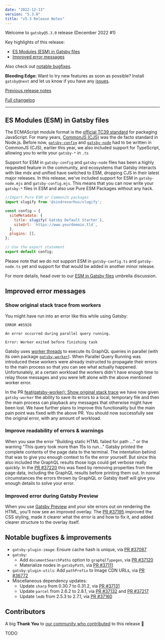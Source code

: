 ```yaml
---
date: "2022-12-13"
version: "5.3.0"
title: "v5.3 Release Notes"
---
```


Welcome to `gatsby@5.3.0` release (December 2022 #1)

Key highlights of this release:

- [ES Modules (ESM) in Gatsby files](#es-modules-esm-in-gatsby-files)
- [Improved error messages](#improved-error-messages)

Also check out [notable bugfixes](#notable-bugfixes--improvements).

**Bleeding Edge:** Want to try new features as soon as possible? Install `gatsby@next` and let us know if you have any [issues](https://github.com/gatsbyjs/gatsby/issues).

[Previous release notes](/docs/reference/release-notes/v5.2)

[Full changelog][full-changelog]

---

## ES Modules (ESM) in Gatsby files

The ECMAScript module format is the [official TC39 standard](https://tc39.es/ecma262/#sec-modules) for packaging JavaScript. For many years, [CommonJS (CJS)](https://nodejs.org/api/modules.html#modules-commonjs-modules) was the de facto standard in Node.js. Before now, [`gatsby-config`](https://www.gatsbyjs.com/docs/reference/config-files/gatsby-config/) and [`gatsby-node`](https://www.gatsbyjs.com/docs/reference/config-files/gatsby-node/) had to be written in CommonJS (CJS), earlier this year, we also included support for TypeScript, allowing you to write your `gatsby-*` in `.ts`

Support for ESM in `gatsby-config` and `gatsby-node` files has been a highly requested feature in the community, and ecosystems that Gatsby interacts with like mdx and unified have switched to ESM, dropping CJS in their latest major releases. In this release, we've included support for ESM in `gatsby-node.mjs` and `gatsby-config.mjs`. This means that you can now write your `gatsby-*` files in ESM and also use Pure ESM Packages without any hack.

```javascript:title=gatbsy-config.mjs
//Import Pure ESM or CommonJS packages
import slugify from '@sindresorhus/slugify';

const config = {
  siteMetadata: {
    title: slugify(`Gatsby Default Starter`),
    siteUrl: `https://www.yourdomain.tld`,
  },
  plugins: [],
};

// Use the export statement
export default config;
```

Please note that we do not support ESM in `gatsby-config.ts` and `gatsby-node.ts` yet and support for that would be added in another minor release.

For more details, head over to our [ESM in Gatsby files](https://github.com/gatsbyjs/gatsby/discussions/37069) umbrella discussion.

## Improved error messages

### Show original stack trace from workers

You might have run into an error like this while using Gatsby:

```shell
ERROR #85928

An error occurred during parallel query running.

Error: Worker exited before finishing task
```

Gatsby uses [worker threads](https://nodejs.org/docs/latest-v18.x/api/worker_threads.html) to execute its GraphQL queries in parallel (with its own package [`gatsby-worker`](https://github.com/gatsbyjs/gatsby/tree/master/packages/gatsby-worker)). When Parallel Query Running was introduced these workers were already instructed to propagate their errors to the main process so that you can see what actually happened. Unfortunately, at a certain workload the workers didn't have enough time to relay those messages and you were left alone with the above mentioned worker error.

In the PR [feat(gatsby-worker): Show original stack trace](https://github.com/gatsbyjs/gatsby/pull/37206) we have now given `gatsby-worker` the ability to save its errors to a local, temporary file and then the main process can playback any messages that otherwise might have been lost. We have further plans to improve this functionality but the main pain point was fixed with the above PR. You should now successfully see the original error, with any amount of workload.

### Improve readability of errors & warnings

When you saw the error "Building static HTML failed for path ..." or the warning "This query took more than 15s to run..." Gatsby printed the complete contents of the page data to the terminal. The intentation behind that was to give you enough context to fix the error yourself. But since this also included the GraphQL results those logs could get verbose really quickly. In the [PR #37220](https://github.com/gatsbyjs/gatsby/pull/37220) this was fixed by removing properties from the page data, including the GraphQL results before printing them out. In normal circumstances the errors thrown by GraphQL or Gatsby itself will give you enough details to solve your error.

### Improved error during Gatsby Preview

When you use [Gatsby Preview](/products/cloud/previews/) and your site errors out on rendering the HTML, you'll now see an improved overlay. The [PR #37195](https://github.com/gatsbyjs/gatsby/pull/37195) improved the CSS styling, made it clearer what the error is and how to fix it, and added clearer structure to the overlay itself.

## Notable bugfixes & improvements

- `gatsby-plugin-image`: Ensure cache hash is unique, via [PR #37087](https://github.com/gatsbyjs/gatsby/pull/37087)
- `gatsby`:
  - Add `documentSearchPaths` option to `graphqlTypegen`, via [PR #37120](https://github.com/gatsbyjs/gatsby/pull/37120)
  - Materialize nodes in `gatsbyPath`, via [PR #37111](https://github.com/gatsbyjs/gatsby/pull/37111)
- `gatsby-plugin-utils`: Add `pathPrefix` to Image CDN URLs, via [PR #36772](https://github.com/gatsbyjs/gatsby/pull/36772)
- Miscellaneous dependency updates:
  - Update `sharp` from 0.30.7 to 0.31.2, via [PR #37131](https://github.com/gatsbyjs/gatsby/pull/37131)
  - Update `parcel` from 2.6.2 to 2.8.1, via [PR #37132](https://github.com/gatsbyjs/gatsby/pull/37132) and [PR #37217](https://github.com/gatsbyjs/gatsby/pull/37217)
  - Update `lmdb` from 2.5.3 to 2.7.1, via [PR #37160](https://github.com/gatsbyjs/gatsby/pull/37160)

## Contributors

A big **Thank You** to [our community who contributed][full-changelog] to this release 💜

TODO

[full-changelog]: https://github.com/gatsbyjs/gatsby/compare/gatsby@5.3.0-next.0...gatsby@5.3.0
